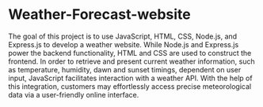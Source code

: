 # Weather-Forecast-website
The goal of this project is to use JavaScript, HTML, CSS, Node.js, and Express.js to develop a weather website. While Node.js and Express.js power the backend functionality, HTML and CSS are used to construct the frontend. In order to retrieve and present current weather information, such as temperature, humidity, dawn and sunset timings, dependent on user input, JavaScript facilitates interaction with a weather API. With the help of this integration, customers may effortlessly access precise meteorological data via a user-friendly online interface.
